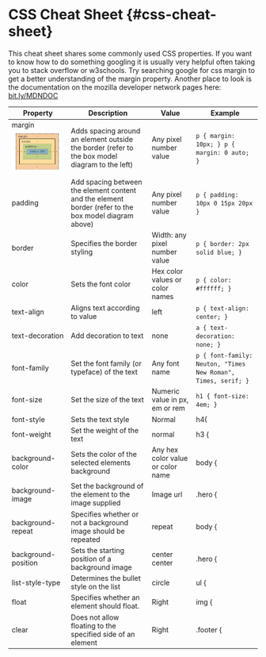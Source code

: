 # CSS Cheat Sheet {#css-cheat-sheet}

This cheat sheet shares some commonly used CSS properties. If you want to know how to do something googling it is usually very helpful often taking you to stack overflow or w3schools.  Try searching google for css margin to get a better understanding of the margin property.  Another place to look is the documentation on the mozilla developer network pages here: [bit.ly/MDNDOC](https://www.google.com/url?q=http://bit.ly/MDNDOC&sa=D&ust=1478381675896000&usg=AFQjCNESi-TmaUMe3gxizIbEZhB_sh5TwQ) 

| Property | Description | Value | Example |
| --- | --- | --- | --- |
| margin![Screen Shot 2016-03-26 at 10.45.42 AM.png](images/image07.png) | Adds spacing around an element outside the border (refer to the box model diagram to the left) | Any pixel number value | `p { margin: 10px; } p { margin: 0 auto; }` |
| padding | Add spacing between the element content and the element border (refer to the box model diagram above) | Any pixel number value | `p { padding: 10px 0 15px 20px }` |
| border | Specifies the border styling | Width: any pixel number value | `p { border: 2px solid blue; }` |
| color | Sets the font color | Hex color values or color names | `p { color: #ffffff; }` |
| text-align | Aligns text according to value | left | `p { text-align: center; }` |
| text-decoration | Add decoration to text | none | `a { text-decoration: none; }` |
| font-family | Set the font family (or typeface) of the text | Any font name | `p { font-family: Neuton, "Times New Roman", Times, serif; }` |
| font-size | Set the size of the text | Numeric value in px, em or rem | `h1 { font-size: 4em; }` |
| font-style | Sets the text style | Normal | h4{ |
| font-weight | Set the weight of the text | normal | h3 { |
| background-color | Sets the color of the selected elements background | Any hex color value or color name | body { |
| background-image | Set the background of the element to the image supplied | Image url | .hero { |
| background-repeat | Specifies whether or not a background image should be repeated | repeat | body { |
| background-position | Sets the starting position of a background image | center center | .hero { |
| list-style-type | Determines the bullet style on the list | circle | ul { |
| float | Specifies whether an element should float. | Right | img { |
| clear | Does not allow floating to the specified side of an element | Right | .footer { |